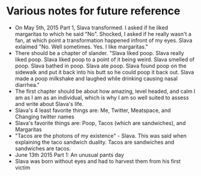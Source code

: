 # Various notes for future reference

* On May 5th, 2015 Part 1, Slava transformed. I asked if he liked margaritas to
  which he said "No". Shocked, I asked if he really wasn't a fan, at which point
  a transformation happened infront of my eyes. Slava exlaimed "No. Well
  sometimes. Yes. I like margaritas."
* There should be a chapter of slander. "Slava liked poop. Slava really liked
  poop. Slava liked poop to a point of it being weird. Slava smelled of poop.
  Slava bathed in poop. Slava ate poop. Slava found poop on the sidewalk and put
  it back into his butt so he could poop it back out. Slava made a poop
  milkshake and laughed while drinking causing nasal diarrhea."
* The first chapter should be about how amazing, level headed, and calm I am as
  I am as an individual, which is why I am so well suited to assess and write
  about Slava's life.
* Slava's 4 least favorite things are: Me, Twitter, Meatspace, and Changing
  twitter names
* Slava's favorite things are: Poop, Tacos (which are sandwiches), and
  Margaritas
* "Tacos are the photons of my existence" - Slava. This was said when explaining
  the taco sandwich duality. Tacos are sandwiches and sandwiches are tacos.
* June 13th 2015 Part 1: An unusual pants day
* Slava was born without eyes and had to harvest them from his first victim
